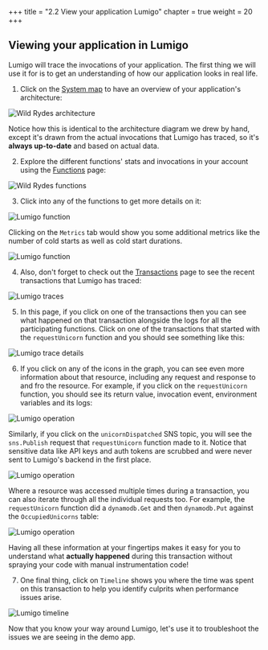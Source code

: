 +++
title = "2.2 View your application Lumigo"
chapter = true
weight = 20
+++

## Viewing your application in Lumigo

Lumigo will trace the invocations of your application. The first thing we will use it for is to get an understanding of how our application looks in real life.

1. Click on the [System map](https://platform.lumigo.io/system-map) to have an overview of your application's architecture:

![Wild Rydes architecture](/images/mod02-lumigo-architecture.png)

Notice how this is identical to the architecture diagram we drew by hand, except it's drawn from the actual invocations that Lumigo has traced, so it's **always up-to-date** and based on actual data.

2. Explore the different functions' stats and invocations in your account using the [Functions](https://platform.lumigo.io/functions) page:

![Wild Rydes functions](/images/mod02-lumigo-functions.png)

3. Click into any of the functions to get more details on it:

![Lumigo function](/images/mod02-lumigo-function-details.png)

Clicking on the `Metrics` tab would show you some additional metrics like the number of cold starts as well as cold start durations.

![Lumigo function](/images/mod02-lumigo-function-details-2.png)

4. Also, don't forget to check out the [Transactions](https://platform.lumigo.io/transactions) page to see the recent transactions that Lumigo has traced:

![Lumigo traces](/images/mod02-lumigo-traces.png)

5. In this page, if you click on one of the transactions then you can see what happened on that transaction alongside the logs for all the participating functions. Click on one of the transactions that started with the `requestUnicorn` function and you should see something like this:

![Lumigo trace details](/images/mod02-lumigo-trace-details.png)

6. If you click on any of the icons in the graph, you can see even more information about that resource, including any request and response to and fro the resource. For example, if you click on the `requestUnicorn` function, you should see its return value, invocation event, environment variables and its logs:

![Lumigo operation](/images/mod02-lumigo-operation-function.png)

Similarly, if you click on the `unicornDispatched` SNS topic, you will see the `sns.Publish` request that `requestUnicorn` function made to it. Notice that sensitive data like API keys and auth tokens are scrubbed and were never sent to Lumigo's backend in the first place.

![Lumigo operation](/images/mod02-lumigo-operation-sns.png)

Where a resource was accessed multiple times during a transaction, you can also iterate through all the individual requests too. For example, the `requestUnicorn` function did a `dynamodb.Get` and then `dynamodb.Put` against the `OccupiedUnicorns` table:

![Lumigo operation](/images/mod02-lumigo-operation-dynamodb.png)

Having all these information at your fingertips makes it easy for you to understand what **actually happened** during this transaction without spraying your code with manual instrumentation code!

7. One final thing, click on `Timeline` shows you where the time was spent on this transaction to help you identify culprits when performance issues arise.

![Lumigo timeline](/images/mod02-lumigo-timeline.png)

Now that you know your way around Lumigo, let's use it to troubleshoot the issues we are seeing in the demo app.
